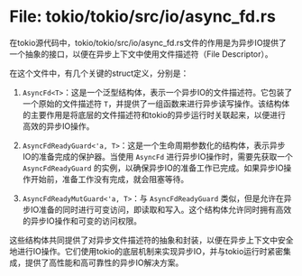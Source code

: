# File: tokio/tokio/src/io/async_fd.rs

在tokio源代码中，tokio/tokio/src/io/async_fd.rs文件的作用是为异步IO提供了一个抽象的接口，以便在异步上下文中使用文件描述符（File Descriptor）。

在这个文件中，有几个关键的struct定义，分别是：
1. `AsyncFd<T>`：这是一个泛型结构体，表示一个异步IO的文件描述符。它包装了一个原始的文件描述符 `T`，并提供了一组函数来进行异步读写操作。该结构体的主要作用是将底层的文件描述符和tokio的异步运行时关联起来，以便进行高效的异步IO操作。

2. `AsyncFdReadyGuard<'a, T>`：这是一个生命周期参数化的结构体，表示异步IO的准备完成的保护器。当使用 `AsyncFd` 进行异步IO操作时，需要先获取一个 `AsyncFdReadyGuard` 的实例，以确保异步IO的准备工作已完成。如果异步IO操作开始前，准备工作没有完成，就会阻塞等待。

3. `AsyncFdReadyMutGuard<'a, T>`：与 `AsyncFdReadyGuard` 类似，但是允许在异步IO准备的同时进行可变访问，即读取和写入。这个结构体允许同时拥有高效的异步IO操作和可变的访问权限。

这些结构体共同提供了对异步文件描述符的抽象和封装，以便在异步上下文中安全地进行IO操作。它们使用tokio的底层机制来实现异步IO，并与tokio运行时紧密集成，提供了高性能和高可靠性的异步IO解决方案。

